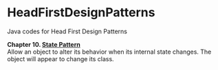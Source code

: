 # HeadFirstDesignPatterns
Java codes for Head First Design Patterns

**Chapter 10. [State Pattern](./StatePattern/src)**<br>
Allow an object to alter its behavior when its internal state changes. The object will appear to change its class.

